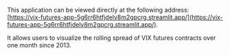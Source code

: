 This application can be viewed directly at the following address: [https://vix-futures-app-5g6rr6htfjdelv8m2gpcrg.streamlit.app/](https://vix-futures-app-5g6rr6htfjdelv8m2gpcrg.streamlit.app/).  

It allows users to visualize the rolling spread of VIX futures contracts over one month since 2013.
